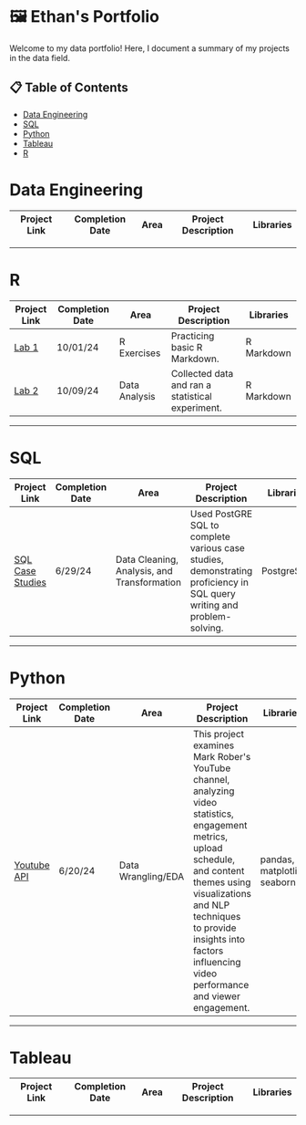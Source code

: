 # 🖼️ Ethan's Portfolio

Welcome to my data portfolio! Here, I document a summary of my projects in the data field.

## 📋 Table of Contents
- [Data Engineering](#data-engineering)
- [SQL](#sql)
- [Python](#python)
- [Tableau](#tableau)
- [R](#R)

# Data Engineering

| Project Link | Completion Date | Area | Project Description | Libraries
|---|---|---|---|---|


***

# R

| Project Link | Completion Date | Area | Project Description | Libraries
|---|---|---|---|---|
| [Lab 1](https://github.com/ethantsaox/Lab-1) | 10/01/24 | R Exercises | Practicing basic R Markdown. | R Markdown
| [Lab 2](https://github.com/ethantsaox/Lab-2) | 10/09/24 | Data Analysis | Collected data and ran a statistical experiment. | R Markdown


***

# SQL

| Project Link | Completion Date | Area | Project Description | Libraries
|---|---|---|---|---|
| [SQL Case Studies](https://github.com/ethantsaox/8-Week-SQL-Challenge) | 6/29/24 | Data Cleaning, Analysis, and Transformation | Used PostGRE SQL to complete various case studies, demonstrating proficiency in SQL query writing and problem-solving. | PostgreSQL

***

# Python

| Project Link | Completion Date | Area | Project Description | Libraries |    
|---|---|---|---|---|
| [Youtube API](https://github.com/ethantsaox/Youtube-API) | 6/20/24 | Data Wrangling/EDA | This project examines Mark Rober's YouTube channel, analyzing video statistics, engagement metrics, upload schedule, and content themes using visualizations and NLP techniques to provide insights into factors influencing video performance and viewer engagement. | pandas, matplotlib, seaborn


***

# Tableau

| Project Link | Completion Date | Area | Project Description | Libraries |   
|---|---|---|---|---|


***
